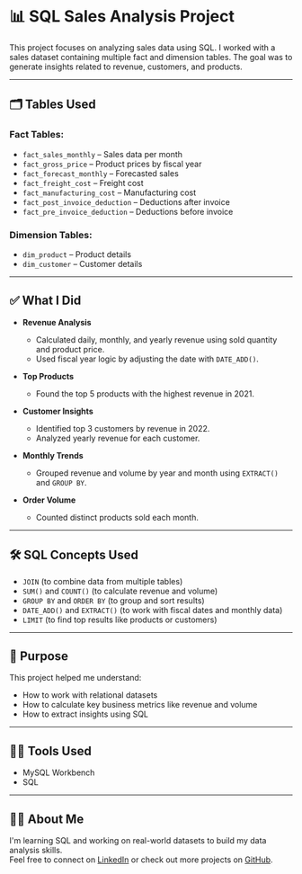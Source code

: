 # 📊 SQL Sales Analysis Project

This project focuses on analyzing sales data using SQL. I worked with a sales dataset containing multiple fact and dimension tables. The goal was to generate insights related to revenue, customers, and products.

---

## 🗂️ Tables Used

### Fact Tables:
- `fact_sales_monthly` – Sales data per month
- `fact_gross_price` – Product prices by fiscal year
- `fact_forecast_monthly` – Forecasted sales
- `fact_freight_cost` – Freight cost
- `fact_manufacturing_cost` – Manufacturing cost
- `fact_post_invoice_deduction` – Deductions after invoice
- `fact_pre_invoice_deduction` – Deductions before invoice

### Dimension Tables:
- `dim_product` – Product details
- `dim_customer` – Customer details

---

## ✅ What I Did

- **Revenue Analysis**  
  - Calculated daily, monthly, and yearly revenue using sold quantity and product price.
  - Used fiscal year logic by adjusting the date with `DATE_ADD()`.

- **Top Products**  
  - Found the top 5 products with the highest revenue in 2021.

- **Customer Insights**  
  - Identified top 3 customers by revenue in 2022.
  - Analyzed yearly revenue for each customer.

- **Monthly Trends**  
  - Grouped revenue and volume by year and month using `EXTRACT()` and `GROUP BY`.

- **Order Volume**  
  - Counted distinct products sold each month.

---

## 🛠️ SQL Concepts Used

- `JOIN` (to combine data from multiple tables)
- `SUM()` and `COUNT()` (to calculate revenue and volume)
- `GROUP BY` and `ORDER BY` (to group and sort results)
- `DATE_ADD()` and `EXTRACT()` (to work with fiscal dates and monthly data)
- `LIMIT` (to find top results like products or customers)

---

## 📌 Purpose

This project helped me understand:
- How to work with relational datasets
- How to calculate key business metrics like revenue and volume
- How to extract insights using SQL

---

## 👨‍💻 Tools Used

- MySQL Workbench  
- SQL

---

## 🙋‍♂️ About Me

I'm learning SQL and working on real-world datasets to build my data analysis skills.  
Feel free to connect on [LinkedIn](https://www.linkedin.com/in/naveen-kumar-lebaka-868284267) or check out more projects on [GitHub](https://github.com/Naveen-lebaka).
